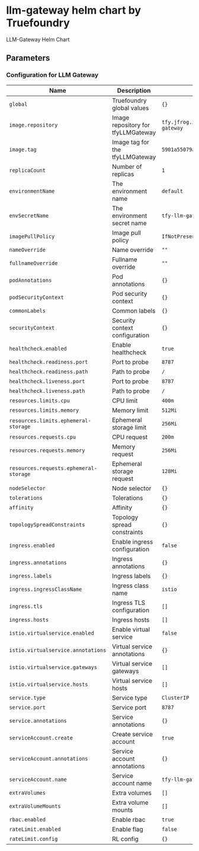 # llm-gateway helm chart by Truefoundry
LLM-Gateway Helm Chart 

## Parameters

### Configuration for LLM Gateway

| Name                                   | Description                        | Value                                             |
| -------------------------------------- | ---------------------------------- | ------------------------------------------------- |
| `global`                               | Truefoundry global values          | `{}`                                              |
| `image.repository`                     | Image repository for tfyLLMGateway | `tfy.jfrog.io/tfy-private-images/tfy-llm-gateway` |
| `image.tag`                            | Image tag for the tfyLLMGateway    | `5901a55079a6b7106988690aadc274f18d5a704e`        |
| `replicaCount`                         | Number of replicas                 | `1`                                               |
| `environmentName`                      | The environment name               | `default`                                         |
| `envSecretName`                        | The environment secret name        | `tfy-llm-gateway-env-secret`                      |
| `imagePullPolicy`                      | Image pull policy                  | `IfNotPresent`                                    |
| `nameOverride`                         | Name override                      | `""`                                              |
| `fullnameOverride`                     | Fullname override                  | `""`                                              |
| `podAnnotations`                       | Pod annotations                    | `{}`                                              |
| `podSecurityContext`                   | Pod security context               | `{}`                                              |
| `commonLabels`                         | Common labels                      | `{}`                                              |
| `securityContext`                      | Security context configuration     | `{}`                                              |
| `healthcheck.enabled`                  | Enable healthcheck                 | `true`                                            |
| `healthcheck.readiness.port`           | Port to probe                      | `8787`                                            |
| `healthcheck.readiness.path`           | Path to probe                      | `/`                                               |
| `healthcheck.liveness.port`            | Port to probe                      | `8787`                                            |
| `healthcheck.liveness.path`            | Path to probe                      | `/`                                               |
| `resources.limits.cpu`                 | CPU limit                          | `400m`                                            |
| `resources.limits.memory`              | Memory limit                       | `512Mi`                                           |
| `resources.limits.ephemeral-storage`   | Ephemeral storage limit            | `256Mi`                                           |
| `resources.requests.cpu`               | CPU request                        | `200m`                                            |
| `resources.requests.memory`            | Memory request                     | `256Mi`                                           |
| `resources.requests.ephemeral-storage` | Ephemeral storage request          | `128Mi`                                           |
| `nodeSelector`                         | Node selector                      | `{}`                                              |
| `tolerations`                          | Tolerations                        | `{}`                                              |
| `affinity`                             | Affinity                           | `{}`                                              |
| `topologySpreadConstraints`            | Topology spread constraints        | `{}`                                              |
| `ingress.enabled`                      | Enable ingress configuration       | `false`                                           |
| `ingress.annotations`                  | Ingress annotations                | `{}`                                              |
| `ingress.labels`                       | Ingress labels                     | `{}`                                              |
| `ingress.ingressClassName`             | Ingress class name                 | `istio`                                           |
| `ingress.tls`                          | Ingress TLS configuration          | `[]`                                              |
| `ingress.hosts`                        | Ingress hosts                      | `[]`                                              |
| `istio.virtualservice.enabled`         | Enable virtual service             | `false`                                           |
| `istio.virtualservice.annotations`     | Virtual service annotations        | `{}`                                              |
| `istio.virtualservice.gateways`        | Virtual service gateways           | `[]`                                              |
| `istio.virtualservice.hosts`           | Virtual service hosts              | `[]`                                              |
| `service.type`                         | Service type                       | `ClusterIP`                                       |
| `service.port`                         | Service port                       | `8787`                                            |
| `service.annotations`                  | Service annotations                | `{}`                                              |
| `serviceAccount.create`                | Create service account             | `true`                                            |
| `serviceAccount.annotations`           | Service account annotations        | `{}`                                              |
| `serviceAccount.name`                  | Service account name               | `tfy-llm-gateway`                                 |
| `extraVolumes`                         | Extra volumes                      | `[]`                                              |
| `extraVolumeMounts`                    | Extra volume mounts                | `[]`                                              |
| `rbac.enabled`                         | Enable rbac                        | `true`                                            |
| `rateLimit.enabled`                    | Enable flag                        | `false`                                           |
| `rateLimit.config`                     | RL config                          | `{}`                                              |
